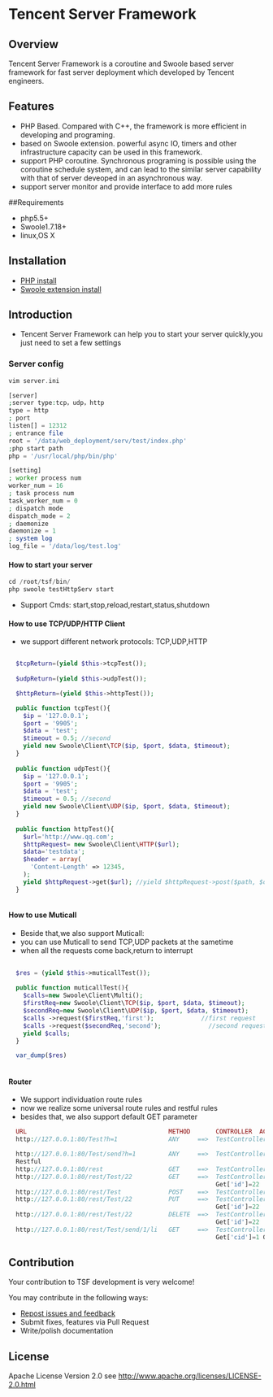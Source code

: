 Tencent Server Framework
=======================

## Overview

Tencent Server Framework is a coroutine and Swoole based server framework for fast server deployment which developed by Tencent engineers.


## Features

- PHP Based. Compared with C++, the framework is more efficient in developing and programing.
- based on Swoole extension. powerful async IO, timers and other infrastructure capacity can be used in this framework.
- support PHP coroutine. Synchronous programing is possible using the coroutine schedule system, and can lead to the similar server capability with that of server deveoped in an asynchronous way.
- support server monitor and provide interface to add more rules 


##Requirements

- php5.5+ 
- Swoole1.7.18+
- linux,OS X

## Installation
- [PHP install](https://github.com/php/php-src)
- [Swoole extension install](https://github.com/swoole/swoole-src)

## Introduction

- Tencent Server Framework can help you to start your server quickly,you just need to set a few settings

### Server config

```php
vim server.ini

[server]
;server type:tcp，udp，http
type = http
; port
listen[] = 12312
; entrance file
root = '/data/web_deployment/serv/test/index.php'
;php start path
php = '/usr/local/php/bin/php'

[setting]
; worker process num
worker_num = 16
; task process num
task_worker_num = 0
; dispatch mode
dispatch_mode = 2
; daemonize
daemonize = 1
; system log
log_file = '/data/log/test.log'

```
#### How to start your server
```php
cd /root/tsf/bin/
php swoole testHttpServ start

```
- Support Cmds: start,stop,reload,restart,status,shutdown

#### How to use TCP/UDP/HTTP Client
- we support different network protocols: TCP,UDP,HTTP

```php

  $tcpReturn=(yield $this->tcpTest());
  
  $udpReturn=(yield $this->udpTest());

  $httpReturn=(yield $this->httpTest());

  public function tcpTest(){
    $ip = '127.0.0.1';
    $port = '9905';
    $data = 'test';
    $timeout = 0.5; //second
    yield new Swoole\Client\TCP($ip, $port, $data, $timeout);
  }
  
  public function udpTest(){
    $ip = '127.0.0.1';
    $port = '9905';
    $data = 'test';
    $timeout = 0.5; //second
    yield new Swoole\Client\UDP($ip, $port, $data, $timeout);
  }
  
  public function httpTest(){
    $url='http://www.qq.com';
    $httpRequest= new Swoole\Client\HTTP($url);
    $data='testdata';
    $header = array(
      'Content-Length' => 12345,
    );
    yield $httpRequest->get($url); //yield $httpRequest->post($path, $data, $header);
  }



```

#### How to use Muticall

- Beside that,we also support Muticall:
- you can use Muticall to send TCP,UDP packets at the sametime
- when all the requests come back,return to interrupt

```php
  
  $res = (yield $this->muticallTest());
  
  public function muticallTest(){
    $calls=new Swoole\Client\Multi();
    $firstReq=new Swoole\Client\TCP($ip, $port, $data, $timeout);
    $secondReq=new Swoole\Client\UDP($ip, $port, $data, $timeout);
    $calls ->request($firstReq,'first');             //first request
    $calls ->request($secondReq,'second');             //second request
    yield $calls;
  }

  var_dump($res)
  
```


#### Router
- We support individuation route rules
- now we realize some universal route rules and restful rules
- besides that, we also support default GET parameter

```php
  URL                                       METHOD       CONTROLLER  ACTION
  http://127.0.0.1:80/Test?h=1              ANY     ==>  TestController/ActionIndex

  http://127.0.0.1:80/Test/send?h=1         ANY     ==>  TestController/ActionSend
  Restful
  http://127.0.0.1:80/rest                  GET     ==>  TestController/ActionList
  http://127.0.0.1:80/rest/Test/22          GET     ==>  TestController/ActionView
                                                         Get['id']=22
  http://127.0.0.1:80/rest/Test             POST    ==>  TestController/ActionCreate
  http://127.0.0.1:80/rest/Test/22          PUT     ==>  TestController/ActionUpdate
                                                         Get['id']=22
  http://127.0.0.1:80/rest/Test/22          DELETE  ==>  TestController/ActionDelete
                                                         Get['id']=22
  http://127.0.0.1:80/rest/Test/send/1/li   GET     ==>  TestController/ActionSend
                                                         Get['cid']=1 Get['name']=li


```


## Contribution

Your contribution to TSF development is very welcome!

You may contribute in the following ways:

* [Repost issues and feedback](https://github.com/tencent-php/tsf/issues)
* Submit fixes, features via Pull Request
* Write/polish documentation


## License
Apache License Version 2.0 see http://www.apache.org/licenses/LICENSE-2.0.html
